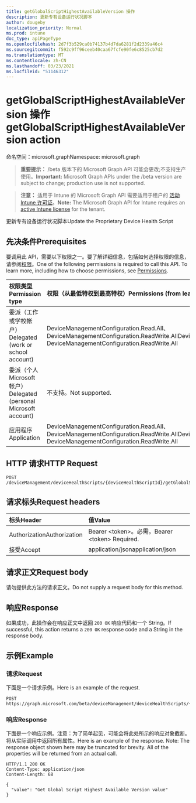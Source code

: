```yaml
---
title: getGlobalScriptHighestAvailableVersion 操作
description: 更新专有设备运行状况脚本
author: dougeby
localization_priority: Normal
ms.prod: intune
doc_type: apiPageType
ms.openlocfilehash: 2d7f3b529ca0b74137b4d7da6281f2d2339a46c4
ms.sourcegitcommit: f592c9ff96ceeb40caa67fcfe90fe6c8525cb7d2
ms.translationtype: MT
ms.contentlocale: zh-CN
ms.lasthandoff: 03/23/2021
ms.locfileid: "51146312"
---
```

# <a name="getglobalscripthighestavailableversion-action"></a><span data-ttu-id="31731-103">getGlobalScriptHighestAvailableVersion 操作</span><span class="sxs-lookup"><span data-stu-id="31731-103">getGlobalScriptHighestAvailableVersion action</span></span>

<span data-ttu-id="31731-104">命名空间：microsoft.graph</span><span class="sxs-lookup"><span data-stu-id="31731-104">Namespace: microsoft.graph</span></span>

> <span data-ttu-id="31731-105">**重要提示：** /beta 版本下的 Microsoft Graph API 可能会更改;不支持生产使用。</span><span class="sxs-lookup"><span data-stu-id="31731-105">**Important:** Microsoft Graph APIs under the /beta version are subject to change; production use is not supported.</span></span>

> <span data-ttu-id="31731-106">**注意：** 适用于 Intune 的 Microsoft Graph API 需要适用于租户的 [活动 Intune 许可证](https://go.microsoft.com/fwlink/?linkid=839381)。</span><span class="sxs-lookup"><span data-stu-id="31731-106">**Note:** The Microsoft Graph API for Intune requires an [active Intune license](https://go.microsoft.com/fwlink/?linkid=839381) for the tenant.</span></span>

<span data-ttu-id="31731-107">更新专有设备运行状况脚本</span><span class="sxs-lookup"><span data-stu-id="31731-107">Update the Proprietary Device Health Script</span></span>

## <a name="prerequisites"></a><span data-ttu-id="31731-108">先决条件</span><span class="sxs-lookup"><span data-stu-id="31731-108">Prerequisites</span></span>
<span data-ttu-id="31731-p101">要调用此 API，需要以下权限之一。要了解详细信息，包括如何选择权限的信息，请参阅[权限](/graph/permissions-reference)。</span><span class="sxs-lookup"><span data-stu-id="31731-p101">One of the following permissions is required to call this API. To learn more, including how to choose permissions, see [Permissions](/graph/permissions-reference).</span></span>

|<span data-ttu-id="31731-111">权限类型</span><span class="sxs-lookup"><span data-stu-id="31731-111">Permission type</span></span>|<span data-ttu-id="31731-112">权限（从最低特权到最高特权）</span><span class="sxs-lookup"><span data-stu-id="31731-112">Permissions (from least to most privileged)</span></span>|
|:---|:---|
|<span data-ttu-id="31731-113">委派（工作或学校帐户）</span><span class="sxs-lookup"><span data-stu-id="31731-113">Delegated (work or school account)</span></span>|<span data-ttu-id="31731-114">DeviceManagementConfiguration.Read.All、DeviceManagementConfiguration.ReadWrite.All</span><span class="sxs-lookup"><span data-stu-id="31731-114">DeviceManagementConfiguration.Read.All, DeviceManagementConfiguration.ReadWrite.All</span></span>|
|<span data-ttu-id="31731-115">委派（个人 Microsoft 帐户）</span><span class="sxs-lookup"><span data-stu-id="31731-115">Delegated (personal Microsoft account)</span></span>|<span data-ttu-id="31731-116">不支持。</span><span class="sxs-lookup"><span data-stu-id="31731-116">Not supported.</span></span>|
|<span data-ttu-id="31731-117">应用程序</span><span class="sxs-lookup"><span data-stu-id="31731-117">Application</span></span>|<span data-ttu-id="31731-118">DeviceManagementConfiguration.Read.All、DeviceManagementConfiguration.ReadWrite.All</span><span class="sxs-lookup"><span data-stu-id="31731-118">DeviceManagementConfiguration.Read.All, DeviceManagementConfiguration.ReadWrite.All</span></span>|

## <a name="http-request"></a><span data-ttu-id="31731-119">HTTP 请求</span><span class="sxs-lookup"><span data-stu-id="31731-119">HTTP Request</span></span>
<!-- {
  "blockType": "ignored"
}
-->
``` http
POST /deviceManagement/deviceHealthScripts/{deviceHealthScriptId}/getGlobalScriptHighestAvailableVersion
```

## <a name="request-headers"></a><span data-ttu-id="31731-120">请求标头</span><span class="sxs-lookup"><span data-stu-id="31731-120">Request headers</span></span>
|<span data-ttu-id="31731-121">标头</span><span class="sxs-lookup"><span data-stu-id="31731-121">Header</span></span>|<span data-ttu-id="31731-122">值</span><span class="sxs-lookup"><span data-stu-id="31731-122">Value</span></span>|
|:---|:---|
|<span data-ttu-id="31731-123">Authorization</span><span class="sxs-lookup"><span data-stu-id="31731-123">Authorization</span></span>|<span data-ttu-id="31731-124">Bearer &lt;token&gt;。必需。</span><span class="sxs-lookup"><span data-stu-id="31731-124">Bearer &lt;token&gt; Required.</span></span>|
|<span data-ttu-id="31731-125">接受</span><span class="sxs-lookup"><span data-stu-id="31731-125">Accept</span></span>|<span data-ttu-id="31731-126">application/json</span><span class="sxs-lookup"><span data-stu-id="31731-126">application/json</span></span>|

## <a name="request-body"></a><span data-ttu-id="31731-127">请求正文</span><span class="sxs-lookup"><span data-stu-id="31731-127">Request body</span></span>
<span data-ttu-id="31731-128">请勿提供此方法的请求正文。</span><span class="sxs-lookup"><span data-stu-id="31731-128">Do not supply a request body for this method.</span></span>

## <a name="response"></a><span data-ttu-id="31731-129">响应</span><span class="sxs-lookup"><span data-stu-id="31731-129">Response</span></span>
<span data-ttu-id="31731-130">如果成功，此操作会在响应正文中返回 `200 OK` 响应代码和一个 String。</span><span class="sxs-lookup"><span data-stu-id="31731-130">If successful, this action returns a `200 OK` response code and a String in the response body.</span></span>

## <a name="example"></a><span data-ttu-id="31731-131">示例</span><span class="sxs-lookup"><span data-stu-id="31731-131">Example</span></span>

### <a name="request"></a><span data-ttu-id="31731-132">请求</span><span class="sxs-lookup"><span data-stu-id="31731-132">Request</span></span>
<span data-ttu-id="31731-133">下面是一个请求示例。</span><span class="sxs-lookup"><span data-stu-id="31731-133">Here is an example of the request.</span></span>
``` http
POST https://graph.microsoft.com/beta/deviceManagement/deviceHealthScripts/{deviceHealthScriptId}/getGlobalScriptHighestAvailableVersion
```

### <a name="response"></a><span data-ttu-id="31731-134">响应</span><span class="sxs-lookup"><span data-stu-id="31731-134">Response</span></span>
<span data-ttu-id="31731-p102">下面是一个响应示例。注意：为了简单起见，可能会将此处所示的响应对象截断。将从实际调用中返回所有属性。</span><span class="sxs-lookup"><span data-stu-id="31731-p102">Here is an example of the response. Note: The response object shown here may be truncated for brevity. All of the properties will be returned from an actual call.</span></span>
``` http
HTTP/1.1 200 OK
Content-Type: application/json
Content-Length: 68

{
  "value": "Get Global Script Highest Available Version value"
}
```




